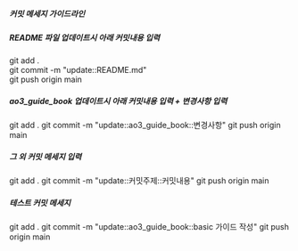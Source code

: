 ##### 커밋 메세지 가이드라인 

##### README 파일 업데이트시 아래 커밋내용 입력
git add .  
git commit -m "update::README.md"  
git push origin main


##### ao3_guide_book 업데이트시 아래 커밋내용 입력 + 변경사항 입력
git add .
git commit -m "update::ao3_guide_book::변경사항"
git push origin main



##### 그 외 커밋 메세지 입력
git add .
git commit -m "update::커밋주제::커밋내용"
git push origin main


##### 테스트 커밋 메세지
git add .
git commit -m "update::ao3_guide_book::basic 가이드 작성"
git push origin main
